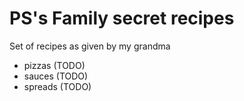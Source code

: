 # PS's Family secret recipes
Set of recipes as given by my grandma

* pizzas (TODO)
* sauces (TODO)
* spreads (TODO)